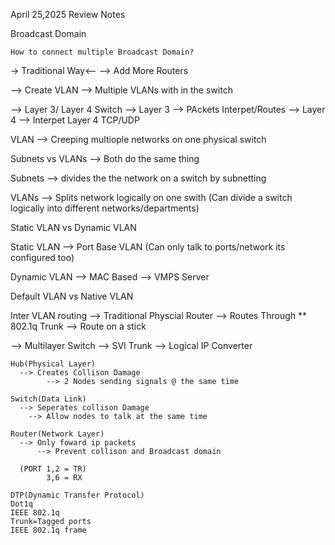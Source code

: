 April 25,2025 Review Notes

Broadcast Domain 

    How to connect multiple Broadcast Domain?

-> Traditional Way<--
  --> Add More Routers

--> Create VLAN
  --> Multiple VLANs with in the switch 

--> Layer 3/ Layer 4 Switch
  --> Layer 3 --> PAckets Interpet/Routes 
  --> Layer 4 --> Interpet Layer 4 TCP/UDP

VLAN
  --> Creeping multiople networks on one physical switch 

Subnets vs VLANs
  --> Both do the same thing 

Subnets 
  --> divides the the network on a switch by subnetting 

VLANs
  --> Splits network logically on one swith 
      (Can divide a switch logically into different networks/departments)

Static VLAN vs Dynamic VLAN

Static VLAN 
  --> Port Base VLAN 
      (Can only talk to ports/network its configured too)

Dynamic VLAN 
  --> MAC Based 
    --> VMPS Server 


Default VLAN vs Native VLAN

Inter VLAN routing 
  --> Traditional Physcial Router 
      --> Routes Through 
      ** 802.1q Trunk 
  --> Route on a stick 

  --> Multilayer Switch 
      --> SVI
  Trunk
    --> Logical IP Converter

    Hub(Physical Layer) 
      --> Creates Collison Damage 
            --> 2 Nodes sending signals @ the same time 

    Switch(Data Link)
      --> Seperates collison Damage 
        --> Allow nodes to talk at the same time 

    Router(Network Layer) 
      --> Only foward ip packets
          --> Prevent collison and Broadcast domain

      (PORT 1,2 = TR)
            3,6 = RX 

    DTP(Dynamic Transfer Protocol)
    Dot1q
    IEEE 802.1q
    Trunk=Tagged ports 
    IEEE 802.1q frame 
    
